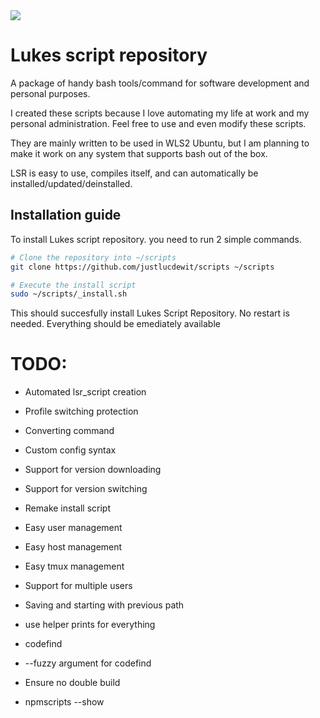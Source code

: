 <img src="./assets/LSR_trans_white.png" />

# Lukes script repository
A package of handy bash tools/command for software development and personal purposes.

I created these scripts because I love automating my life at work and my personal administration. Feel free to use and even modify these scripts.

They are mainly written to be used in WLS2 Ubuntu, but I am planning to make it work on any system that supports bash out of the box.

LSR is easy to use, compiles itself, and can automatically be installed/updated/deinstalled.

## Installation guide
To install Lukes script repository. you need to run 2 simple commands.

```bash
# Clone the repository into ~/scripts
git clone https://github.com/justlucdewit/scripts ~/scripts

# Execute the install script
sudo ~/scripts/_install.sh
```

This should succesfully install Lukes Script Repository. No restart is needed.
Everything should be emediately available

# TODO:
 - Automated lsr_script creation
 - Profile switching protection
 - Converting command
 - Custom config syntax
 - Support for version downloading
 - Support for version switching
 - Remake install script
 - Easy user management
 - Easy host management
 - Easy tmux management
 - Support for multiple users

 - Saving and starting with previous path
 - use helper prints for everything
 - codefind
 - --fuzzy argument for codefind
 - Ensure no double build
 - npmscripts --show